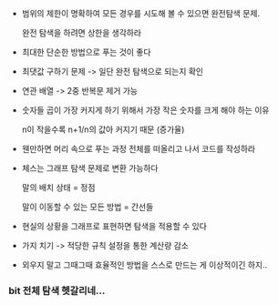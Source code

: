 - 범위의 제한이 명확하여 모든 경우를 시도해 볼 수 있으면 완전탐색 문제. 
  
  완전 탐색을 하려면 상한을 생각하라

- 최대한 단순한 방법으로 푸는 것이 좋다

- 최댓값 구하기 문제 -> 일단 완전 탐색으로 되는지 확인

- 연관 배열 -> 2중 반복문 제거 가능

- 숫자들 곱이 가장 커지게 하기 위해서 가장 작은 숫자를 크게 해야 하는 이유

  n이 작을수록 n+1/n의 값아 커지기 때문 (증가율) 

- 웬만하면 머리 속으로 푸는 과정 전체를 떠올리고 나서 코드를 작성하라

- 체스는 그래프 탐색 문제로 변환 가능하다
  
  말의 배치 상태 = 정점
  
  말이 이동할 수 있는 모든 방법 = 간선들

- 현실의 상황을 그래프로 표현하면 탐색을 적용할 수 있다

- 가지 치기 -> 적당한 규칙 설정을 통한 계산량 감소

- 외우지 말고 그때그때 효율적인 방법을 스스로 만드는 게 이상적이긴 하지..

### bit 전체 탐색 헷갈리네...